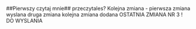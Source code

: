 ##Pierwszy czytaj mnie##
przeczytales?
Kolejna zmiana - pierwsza zmiana wyslana
druga zmiana
kolejna zmiana dodana
OSTATNIA ZMIANA NR 3 ! DO WYSLANIA
